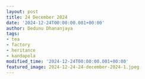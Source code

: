 ```yaml
---
layout: post
title: 24 December 2024
date: '2024-12-24T00:00:00.001+00:00'
author: Dedunu Dhananjaya
tags:
- tea
- factory
- heritance
- kandapola
modified_time: '2024-12-24T00:00:00.001+00:00'
featured_image: 2024-12-24-24-december-2024-1.jpeg
---
```


